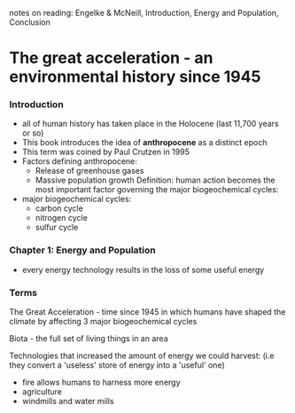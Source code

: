 notes on reading: Engelke & McNeill, Introduction, Energy and Population, Conclusion

# The great acceleration - an environmental history since 1945

### Introduction

- all of human history has taken place in the Holocene (last 11,700 years or so)
- This book introduces the idea of **anthropocene** as a distinct epoch
- This term was coined by Paul Crutzen in 1995
- Factors defining anthropocene:
    - Release of greenhouse gases
    - Massive population growth
Definition: human action becomes the most important factor governing the major biogeochemical cycles:
- major biogeochemical cycles:
    - carbon cycle
    - nitrogen cycle
    - sulfur cycle

### Chapter 1: Energy and Population

- every energy technology results in the loss of some useful energy

### Terms

The Great Acceleration - time since 1945 in which humans have shaped the climate by affecting 3 major biogeochemical cycles

Biota - the full set of living things in an area

Technologies that increased the amount of energy we could harvest:  (i.e they convert a 'useless' store of energy into a 'useful' one)

- fire allows humans to harness more energy
- agriculture 
- windmills and water mills
